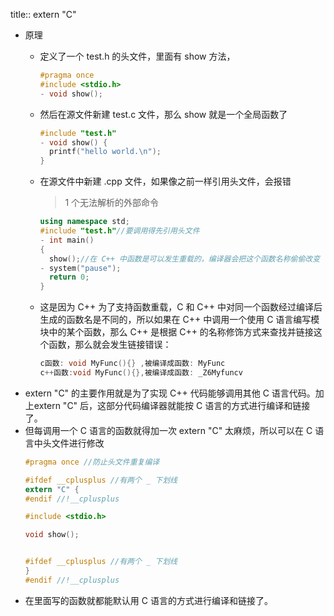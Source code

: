 title:: extern "C"

- 原理
	- 定义了一个 test.h 的头文件，里面有 show 方法，
	  ```C
	  #pragma once
	  #include <stdio.h>
	  - void show();
	  ```
	- 然后在源文件新建 test.c 文件，那么 show 就是一个全局函数了
	  ```c
	  #include "test.h"
	  - void show() {
	  	printf("hello world.\n");
	  }
	  ```
	- 在源文件中新建 .cpp 文件，如果像之前一样引用头文件，会报错
	  > 1 个无法解析的外部命令
	  
	  ```c++
	  using namespace std;
	  #include "test.h"//要调用得先引用头文件
	  - int main()
	  {
	  	show();//在 C++ 中函数是可以发生重载的，编译器会把这个函数名称偷偷改变
	  - system("pause");
	  	return 0;
	  }
	  ```
	- 这是因为 C++ 为了支持函数重载，C 和 C++ 中对同一个函数经过编译后生成的函数名是不同的，所以如果在 C++ 中调用一个使用 C 语言编写模块中的某个函数，那么 C++ 是根据 C++ 的名称修饰方式来查找并链接这个函数，那么就会发生链接错误：
	  ```C++
	  c函数: void MyFunc(){} ,被编译成函数: MyFunc
	  c++函数:void MyFunc(){},被编译成函数: _Z6Myfuncv
	  ```
- extern "C" 的主要作用就是为了实现 C++ 代码能够调用其他 C 语言代码。加上extern "C" 后，这部分代码编译器就能按 C 语言的方式进行编译和链接了。
- 但每调用一个 C 语言的函数就得加一次 extern "C" 太麻烦，所以可以在 C 语言中头文件进行修改
  ```C
  #pragma once //防止头文件重复编译
  
  #ifdef __cplusplus //有两个 _ 下划线
  extern "C" {
  #endif //!__cplusplus
  
  #include <stdio.h>
  
  void show();
  
  
  #ifdef __cplusplus //有两个 _ 下划线
  }
  #endif //!__cplusplus
  ```
- 在里面写的函数就都能默认用 C 语言的方式进行编译和链接了。